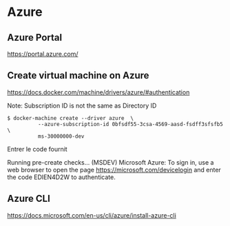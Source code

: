 # Azure

## Azure Portal

https://portal.azure.com/

## Create virtual machine on Azure

https://docs.docker.com/machine/drivers/azure/#authentication

Note: Subscription ID is not the same as Directory ID

```
$ docker-machine create --driver azure  \
          --azure-subscription-id 0bfsdf55-3csa-4569-aasd-fsdff3sfsfb5 \
          ms-30000000-dev
```



Entrer le code fournit

Running pre-create checks...
(MSDEV) Microsoft Azure: To sign in, use a web browser to open the page https://microsoft.com/devicelogin
and enter the code EDIEN4D2W to authenticate.

## Azure CLI

https://docs.microsoft.com/en-us/cli/azure/install-azure-cli



